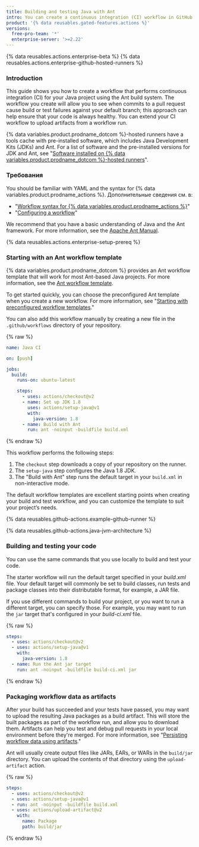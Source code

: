 ```yaml
---
title: Building and testing Java with Ant
intro: You can create a continuous integration (CI) workflow in GitHub Actions to build and test your Java project with Ant.
product: '{% data reusables.gated-features.actions %}'
versions:
  free-pro-team: '*'
  enterprise-server: '>=2.22'
---
```


{% data reusables.actions.enterprise-beta %}
{% data reusables.actions.enterprise-github-hosted-runners %}

### Introduction

This guide shows you how to create a workflow that performs continuous integration (CI) for your Java project using the Ant build system. The workflow you create will allow you to see when commits to a pull request cause build or test failures against your default branch; this approach can help ensure that your code is always healthy. You can extend your CI workflow to upload artifacts from a workflow run.

{% data variables.product.prodname_dotcom %}-hosted runners have a tools cache with pre-installed software, which includes Java Development Kits (JDKs) and Ant. For a list of software and the pre-installed versions for JDK and Ant, see "[Software installed on {% data variables.product.prodname_dotcom %}-hosted runners](/actions/automating-your-workflow-with-github-actions/software-installed-on-github-hosted-runners)".

### Требования

You should be familiar with YAML and the syntax for {% data variables.product.prodname_actions %}. Дополнительные сведения см. в:
- "[Workflow syntax for {% data variables.product.prodname_actions %}](/actions/automating-your-workflow-with-github-actions/workflow-syntax-for-github-actions)"
- "[Configuring a workflow](/actions/automating-your-workflow-with-github-actions/configuring-a-workflow)"

We recommend that you have a basic understanding of Java and the Ant framework. For more information, see the [Apache Ant Manual](https://ant.apache.org/manual/).

{% data reusables.actions.enterprise-setup-prereq %}

### Starting with an Ant workflow template

{% data variables.product.prodname_dotcom %} provides an Ant workflow template that will work for most Ant-based Java projects. For more information, see the [Ant workflow template](https://github.com/actions/starter-workflows/blob/master/ci/ant.yml).

To get started quickly, you can choose the preconfigured Ant template when you create a new workflow. For more information, see "[Starting with preconfigured workflow templates](/actions/automating-your-workflow-with-github-actions/starting-with-preconfigured-workflow-templates)."

You can also add this workflow manually by creating a new file in the `.github/workflows` directory of your repository.

{% raw %}
```yaml
name: Java CI

on: [push]

jobs:
  build:
    runs-on: ubuntu-latest

    steps:
      - uses: actions/checkout@v2
      - name: Set up JDK 1.8
        uses: actions/setup-java@v1
        with:
          java-version: 1.8
      - name: Build with Ant
        run: ant -noinput -buildfile build.xml
```
{% endraw %}

This workflow performs the following steps:

1. The `checkout` step downloads a copy of your repository on the runner.
2. The `setup-java` step configures the Java 1.8 JDK.
3. The "Build with Ant" step runs the default target in your `build.xml` in non-interactive mode.

The default workflow templates are excellent starting points when creating your build and test workflow, and you can customize the template to suit your project’s needs.

{% data reusables.github-actions.example-github-runner %}

{% data reusables.github-actions.java-jvm-architecture %}

### Building and testing your code

You can use the same commands that you use locally to build and test your code.

The starter workflow will run the default target specified in your _build.xml_ file.  Your default target will commonly be set to build classes, run tests and package classes into their distributable format, for example, a JAR file.

If you use different commands to build your project, or you want to run a different target, you can specify those. For example, you may want to run the `jar` target that's configured in your _build-ci.xml_ file.

{% raw %}
```yaml
steps:
  - uses: actions/checkout@v2
  - uses: actions/setup-java@v1
    with:
      java-version: 1.8
  - name: Run the Ant jar target
    run: ant -noinput -buildfile build-ci.xml jar
```
{% endraw %}

### Packaging workflow data as artifacts

After your build has succeeded and your tests have passed, you may want to upload the resulting Java packages as a build artifact. This will store the built packages as part of the workflow run, and allow you to download them. Artifacts can help you test and debug pull requests in your local environment before they're merged. For more information, see "[Persisting workflow data using artifacts](/actions/automating-your-workflow-with-github-actions/persisting-workflow-data-using-artifacts)."

Ant will usually create output files like JARs, EARs, or WARs in the `build/jar` directory. You can upload the contents of that directory using the `upload-artifact` action.

{% raw %}
```yaml
steps:
  - uses: actions/checkout@v2
  - uses: actions/setup-java@v1
  - run: ant -noinput -buildfile build.xml
  - uses: actions/upload-artifact@v2
    with:
      name: Package
      path: build/jar
```
{% endraw %}

